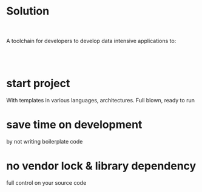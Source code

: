# Solution

<br/>
<br/>
<span class="font-black">A toolchain</span> for developers to develop data intensive applications to:

<br/><br/>

<div class="box-container">

<div class="box">
<h1>start project</h1>
<p>With templates in various languages, architectures. Full blown, ready to run</p>
</div>

<div class="box">
<h1>save time on development</h1>
<p>by not writing boilerplate code</p>
</div>

<div class="box">
<h1 class="title">no vendor lock & library dependency</h1>
<p>full control on your source code</p>
</div>

</div>

<style>
.box h1 {
@apply text-24px
}
.box p {
@apply text-12px
}
</style>